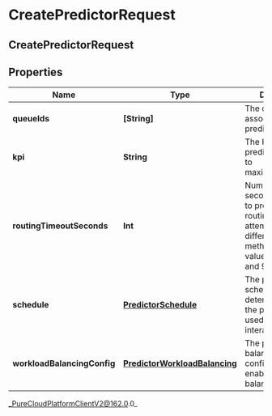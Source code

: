 # CreatePredictorRequest

## CreatePredictorRequest

## Properties

|Name | Type | Description | Notes|
|------------ | ------------- | ------------- | -------------|
| **queueIds** | **[String]** | The queue IDs associated with the predictor. | |
| **kpi** | **String** | The KPI that the predictor attempts to maximize/minimize. | |
| **routingTimeoutSeconds** | **Int** | Number of seconds allocated to predictive routing before attempting a different routing method. This is a value between 12 and 900 seconds. | [optional] |
| **schedule** | [**PredictorSchedule**](PredictorSchedule) | The predictor schedule that determines when the predictor is used for routing interactions. | [optional] |
| **workloadBalancingConfig** | [**PredictorWorkloadBalancing**](PredictorWorkloadBalancing) | The predictor balancing configuration to enable workload balancing | [optional] |



_PureCloudPlatformClientV2@162.0.0_
